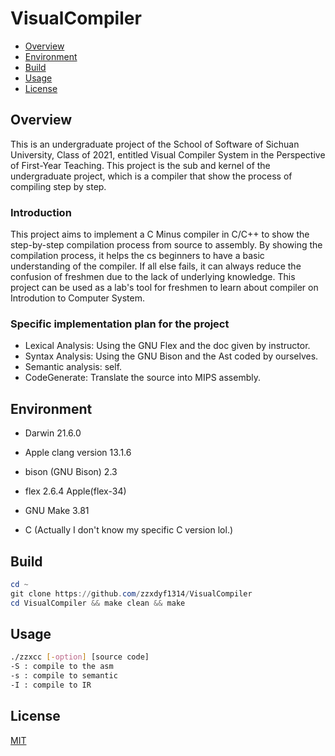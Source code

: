 # VisualCompiler

- [Overview](#Overview)
- [Environment](#Environment)
- [Build](#Build)
- [Usage](#Usage)
- [License](#License)

## Overview

This is an undergraduate project of the School of Software of Sichuan University, Class of 2021, entitled Visual Compiler System in the Perspective of First-Year Teaching.
This project is the sub and kernel of the undergraduate project, which is a compiler that show the process of compiling step by step.

### Introduction

This project aims to implement a C Minus compiler in C/C++ to show the step-by-step compilation process from source to assembly. By showing the compilation process, it helps the cs beginners to have a basic understanding of the compiler. If all else fails, it can always reduce the confusion of freshmen due to the lack of underlying knowledge. This project can be used as a lab's tool for freshmen to learn about compiler  on Introdution to Computer System.

### Specific implementation plan for the project

- Lexical Analysis: Using the GNU Flex and the doc given by instructor.
- Syntax Analysis: Using the GNU Bison and the Ast coded by ourselves.
- Semantic analysis: self.
- CodeGenerate: Translate the source into MIPS assembly.

## Environment

- Darwin 21.6.0

- Apple clang version 13.1.6
- bison (GNU Bison) 2.3
- flex 2.6.4 Apple(flex-34)
- GNU Make 3.81
- C (Actually I don't know my specific C version lol.)

## Build

```powershell
cd ~
git clone https://github.com/zzxdyf1314/VisualCompiler
cd VisualCompiler && make clean && make
```

## Usage

```bash
./zzxcc [-option] [source code]
-S : compile to the asm
-s : compile to semantic
-I : compile to IR
```

## License

[MIT](./LICENSE)
